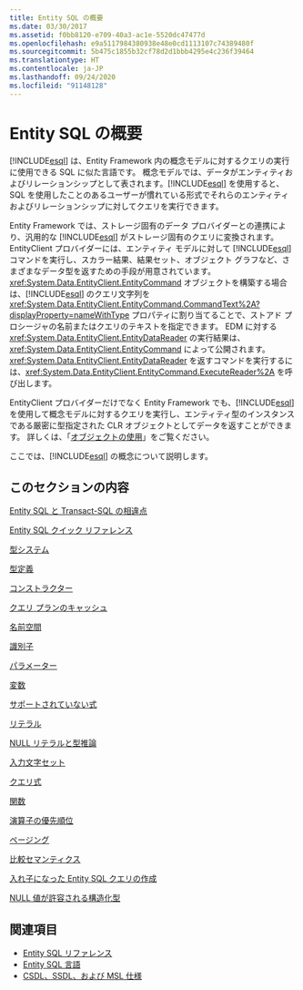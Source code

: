 ```yaml
---
title: Entity SQL の概要
ms.date: 03/30/2017
ms.assetid: f0bb8120-e709-40a3-ac1e-5520dc47477d
ms.openlocfilehash: e9a5117984380938e48e0cd1113107c74389480f
ms.sourcegitcommit: 5b475c1855b32cf78d2d1bbb4295e4c236f39464
ms.translationtype: HT
ms.contentlocale: ja-JP
ms.lasthandoff: 09/24/2020
ms.locfileid: "91148128"
---
```

# <a name="entity-sql-overview"></a>Entity SQL の概要

[!INCLUDE[esql](../../../../../../includes/esql-md.md)] は、Entity Framework 内の概念モデルに対するクエリの実行に使用できる SQL に似た言語です。 概念モデルでは、データがエンティティおよびリレーションシップとして表されます。[!INCLUDE[esql](../../../../../../includes/esql-md.md)] を使用すると、SQL を使用したことのあるユーザーが慣れている形式でそれらのエンティティおよびリレーションシップに対してクエリを実行できます。  

 Entity Framework では、ストレージ固有のデータ プロバイダーとの連携により、汎用的な [!INCLUDE[esql](../../../../../../includes/esql-md.md)] がストレージ固有のクエリに変換されます。 EntityClient プロバイダーには、エンティティ モデルに対して [!INCLUDE[esql](../../../../../../includes/esql-md.md)] コマンドを実行し、スカラー結果、結果セット、オブジェクト グラフなど、さまざまなデータ型を返すための手段が用意されています。 <xref:System.Data.EntityClient.EntityCommand> オブジェクトを構築する場合は、[!INCLUDE[esql](../../../../../../includes/esql-md.md)] のクエリ文字列を <xref:System.Data.EntityClient.EntityCommand.CommandText%2A?displayProperty=nameWithType> プロパティに割り当てることで、ストアド プロシージャの名前またはクエリのテキストを指定できます。 EDM に対する <xref:System.Data.EntityClient.EntityDataReader> の実行結果は、<xref:System.Data.EntityClient.EntityCommand> によって公開されます。 <xref:System.Data.EntityClient.EntityDataReader> を返すコマンドを実行するには、<xref:System.Data.EntityClient.EntityCommand.ExecuteReader%2A> を呼び出します。  
  
 EntityClient プロバイダーだけでなく Entity Framework でも、[!INCLUDE[esql](../../../../../../includes/esql-md.md)] を使用して概念モデルに対するクエリを実行し、エンティティ型のインスタンスである厳密に型指定された CLR オブジェクトとしてデータを返すことができます。 詳しくは、「[オブジェクトの使用](../working-with-objects.md)」をご覧ください。  
  
 ここでは、[!INCLUDE[esql](../../../../../../includes/esql-md.md)] の概念について説明します。  
  
## <a name="in-this-section"></a>このセクションの内容  

 [Entity SQL と Transact-SQL の相違点](how-entity-sql-differs-from-transact-sql.md)  
  
 [Entity SQL クイック リファレンス](entity-sql-quick-reference.md)  
  
 [型システム](type-system-entity-sql.md)  
  
 [型定義](type-definitions-entity-sql.md)  
  
 [コンストラクター](constructing-types-entity-sql.md)  
  
 [クエリ プランのキャッシュ](query-plan-caching-entity-sql.md)  
  
 [名前空間](namespaces-entity-sql.md)  
  
 [識別子](identifiers-entity-sql.md)  
  
 [パラメーター](parameters-entity-sql.md)  
  
 [変数](variables-entity-sql.md)  
  
 [サポートされていない式](unsupported-expressions-entity-sql.md)  
  
 [リテラル](literals-entity-sql.md)  
  
 [NULL リテラルと型推論](null-literals-and-type-inference-entity-sql.md)  
  
 [入力文字セット](input-character-set-entity-sql.md)  
  
 [クエリ式](query-expressions-entity-sql.md)  
  
 [関数](functions-entity-sql.md)  
  
 [演算子の優先順位](operator-precedence-entity-sql.md)  
  
 [ページング](paging-entity-sql.md)  
  
 [比較セマンティクス](comparison-semantics-entity-sql.md)  
  
 [入れ子になった Entity SQL クエリの作成](composing-nested-entity-sql-queries.md)  
  
 [NULL 値が許容される構造化型](nullable-structured-types-entity-sql.md)  
  
## <a name="see-also"></a>関連項目

- [Entity SQL リファレンス](entity-sql-reference.md)
- [Entity SQL 言語](entity-sql-language.md)
- [CSDL、SSDL、および MSL 仕様](/ef/ef6/modeling/designer/advanced/edmx/csdl-spec)
